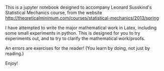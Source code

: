 This is a jupyter notebook designed to accompany Leonard Susskind's Statistical Mechanics course, 
from the website http://theoreticalminimum.com/courses/statistical-mechanics/2013/spring

I have attempted to write the major mathematical work in Latex, including some small experiments in python.
This is designed for you to try experiments out, and to try to clarify the mathematical work/proofs.

An errors are exercises for the reader!  (You learn by doing, not just by reading.)

Enjoy!
